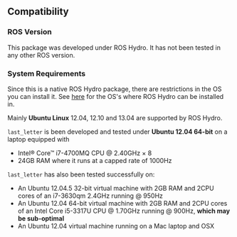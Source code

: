 ## Compatibility

### ROS Version
This package was developed under ROS Hydro. It has not been tested in any other ROS version.

### System Requirements
Since this is a native ROS Hydro package, there are restrictions in the OS you can install it. See [here](http://wiki.ros.org/hydro/Installation) for the OS's where ROS Hydro can be installed in.

Mainly **Ubuntu Linux** 12.04, 12.10 and 13.04 are supported by ROS Hydro.

`last_letter` is been developed and tested under **Ubuntu 12.04 64-bit** on a laptop equipped with
- Intel® Core™ i7-4700MQ CPU @ 2.40GHz × 8
- 24GB RAM
where it runs at a capped rate of 1000Hz

`last_letter` has also been tested successfully on:
- An Ubuntu 12.04.5 32-bit virtual machine with 2GB RAM and 2CPU cores of an i7-3630qm 2.4GHz running @ 950Hz
- An Ubuntu  12.04 64-bit virtual machine with 2GB RAM and 2CPU cores of an Intel Core i5-3317U CPU @ 1.70GHz running @ 900Hz, **which may be sub-optimal**
- An Ubuntu 12.04 virtual machine running on a Mac laptop and OSX
